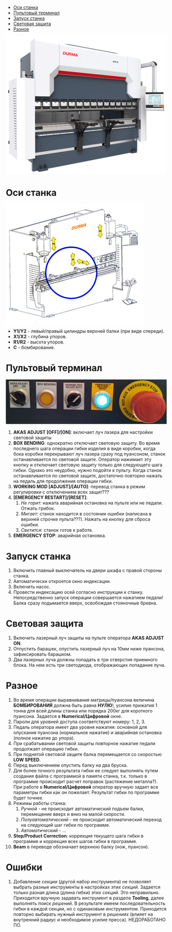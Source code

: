 - [Оси станка](#оси-станка)
- [Пультовый терминал](#пультовый-терминал)
- [Запуск станка](#запуск-станка)
- [Световая защита](#световая-защита)
- [Разное](#разное)

![](./Image/AD-RModel.png)

# Оси станка

![](./Image/Axes.jpg)

- **Y1/Y2** - левый/правый цилиндры верхней балки (при виде спереди).
- **X1/X2** - глубина упоров.
- **R1/R2** - высота упоров.
- **C** - бомбирование.

# Пультовый терминал

![](./Image/Panel.jpg)

1. **AKAS ADJUST [OFF]/[ON]**: включает луч лазера для настройки световой защиты
1. **BOX BENDING**: однократно отключает световую защиту. Во время последнего шага операции гибки изделия в виде коробки, когда бока коробки перекрывают луч лазера сразу под пуансоном, станок останавливается по световой защите. Оператор нажимает эту кнопку и отключает световую защиту только для следующего шага гибки. Однако это неудобно, нужно подойти к пульту. Когда станок останавливается по световой защите, достаточно повторно нажать на педаль для продолжения операции гибки.
1. **WORKING MOD [ADJUST]/[AUTO]**: перевод станка в режим регулировки с отключением всех защит???
1. **[EMERGENCY RESTART]/[RESET]**:
    1. *Не горит*: нажата аварийная остановка на пульте или не педали. Отжать грибок.
    1. *Мигает*: станок находится в состоянии ошибки (написана в верхней строчке пульта???). Нажать на кнопку для сброса ошибки.
    1. *Светится*: станок готов к работе.
1. **EMERGENCY STOP**: аварийная остановка.

# Запуск станка

1. Включить главный выключатель на двери шкафа с правой стороны станка.
1. Автоматически откроется окно индексации.
1. Включить насос.
1. Провести индексацию осей согласно инструкции к станку. Непосредственно запуск операции совершается нажатием педали! Балка сразу подымается вверх, освобождая стояночные бревна.

# Световая защита

1. Включить лазерный луч защиты на пульте оператора **AKAS ADJUST ON**.
1. Отпустить барашек, опустить лазерный луч на 10мм ниже пуансона, зафиксировать барашком.
1. Два лазерных луча должны попадать в три отверстия приемного блока. На нем есть три светодиода, отображающих попадание луча.

# Разное

1. Во время операции выравнивания матрицы/пуансона величина **БОМБИРОВАНИЯ** должна быть равна **НУЛЮ**!, усилие прижатия 1 тонна для всей длины станка или порядка 200кг для короткого пуансона. Задается в **Numerical/Цифровой** окне.
1. Пароли для уровней доступа соответствуют номеру: 1, 2, 3.
1. Педаль оператора имеет два уровня нажатия: основной для опускания пуансона (нормальное нажатие) и аварийная остановка (полное нажатие до упора).
1. При срабатывании световой защиты повторное нажатие педали продолжает операцию гибки.
1. При поднятой световой защите балка перемещается со скоростью **LOW SPEED**.
1. Перед выключением опустить балку на два бруска.
1. Для более точного результата гибки ее следует выполнять путем создания файла с программой в памяти станка, т.к. только в программе происходит расчет поправок (растяжение металла?). При работе в **Numerical/Цифровой** оператор вручную задает все параметры гибки как он пожелает. Результат гибки по программе будет точнее.
1. Режимы работы станка:
    1. *Ручной* - не происходит автоматический подъем балки, перемещение вверх и вниз на малой скорости.
    1. *Полуавтоматический* - не происходит автоматический переход на следующий шаг гибки по программе.
    1. *Автоматический* - ...
1. **Step/Product Correction**: коррекция текущего шага гибки в программе и коррекция всех шагов гибки в программе.
1. **Beam** в переводе обозначает верхнюю балку (нож, пуансон).

# Ошибки

1. Добавление *секции* (другой набор инструмента) не позволяет выбрать разные инструменты в настройках этих *секций*. Задается только разная длина (длина гибки) этих *секций*. Это неправильно. Приходится вручную задавать инструмент в разделе **Tooling**, далее выполнять поиск *решений*. В результате имеем последовательность гибки в каждой секции, но с одинаковым инструментом. Приходится повторно выбирать нужный инструмент в *решениях* (влияет на внутренний радиус и необходимое усилие пресса). НЕДОРАБОТАНО ПО.
